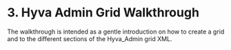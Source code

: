 # 3. Hyva Admin Grid Walkthrough

The walkthrough is intended as a gentle introduction on how to create a grid and to the different sections of the Hyva_Admin grid XML.